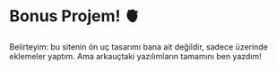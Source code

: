 # Bonus Projem! 🫀

Belirteyim: bu sitenin ön uç tasarımı bana ait değildir, sadece üzerinde eklemeler yaptım.
Ama arkauçtaki yazılımların tamamını ben yazdım!